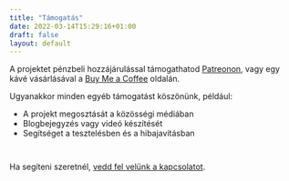```yaml
---
title: "Támogatás"
date: 2022-03-14T15:29:16+01:00
draft: false
layout: default
---
```

A projektet pénzbeli hozzájárulással támogathatod [Patreonon](https://www.patreon.com/magyarchlinux?fan_landing=true), vagy egy kávé vásárlásával a [Buy Me a Coffee](https://www.buymeacoffee.com/magyarchlinux) oldalán.

Ugyanakkor minden egyéb támogatást köszönünk, például:
- A projekt megosztását a közösségi médiában
- Blogbejegyzés vagy videó készítését
- Segítséget a tesztelésben és a hibajavításban
```
```
```
```
Ha segíteni szeretnél, [vedd fel velünk a kapcsolatot](/kapcsolat).

```
```
```
```
```
```
```
```
```
```
```
```
```
```
```
```
```
```
```
```
```
```
```
```
```
```
```
```
```
```
```
```
```
```
```
```
